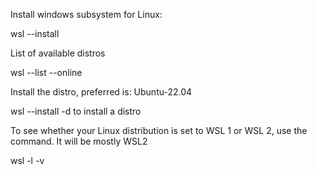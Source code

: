 Install windows subsystem for Linux:

wsl --install

 

List of available distros

wsl --list --online

 

Install the distro, preferred is: Ubuntu-22.04

wsl --install -d <DistroName> to install a distro

 

To see whether your Linux distribution is set to WSL 1 or WSL 2, use the command. It will be mostly WSL2

wsl -l -v
